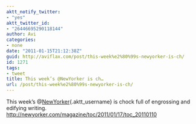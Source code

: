 ```yaml
---
aktt_notify_twitter:
- "yes"
aktt_twitter_id:
- "26446695290118144"
author: Avi
categories:
- none
date: "2011-01-15T21:12:38Z"
guid: http://aviflax.com/post/this-week%e2%80%99s-newyorker-is-ch/
id: 1271
tags:
- tweet
title: This week’s @NewYorker is ch…
url: /post/this-week%e2%80%99s-newyorker-is-ch/
---
```

This week’s @[NewYorker](http://twitter.com/NewYorker){.aktt_username} is chock full of engrossing and edifying writing. <a href="http://newyorker.com/magazine/toc/2011/01/17/toc_20110110" rel="nofollow">http://newyorker.com/magazine/toc/2011/01/17/toc_20110110</a>
